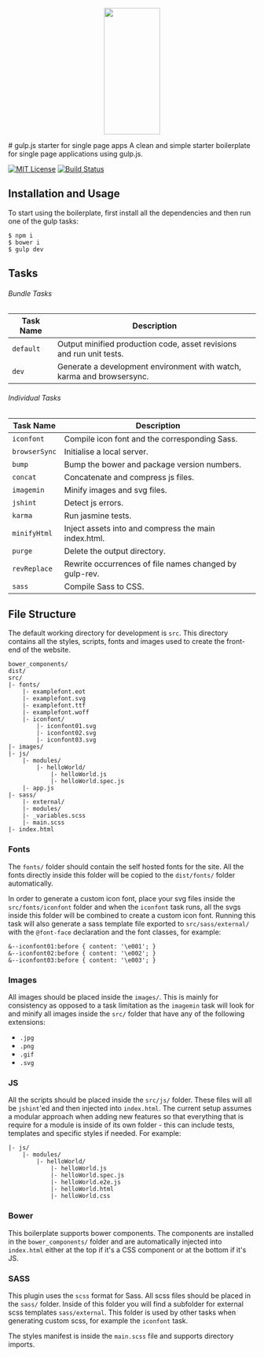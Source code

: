 <p align="center">
  <a href="http://gulpjs.com">
    <img height="257" width="114" src="https://raw.githubusercontent.com/gulpjs/artwork/master/gulp-2x.png">
  </a>
</p>
# gulp.js starter for single page apps
A clean and simple starter boilerplate for single page applications using gulp.js.

[![MIT License][license-badge]][license-link]
[![Build Status][travis-badge]][travis-link]

## Installation and Usage
To start using the boilerplate, first install all the dependencies and then run one of the gulp tasks:

 ```
 $ npm i
 $ bower i
 $ gulp dev
 ```

## Tasks

###### Bundle Tasks

Task Name    | Description
------------ | ---------------------------------------------------------------------
`default`    | Output minified production code, asset revisions and run unit tests.
`dev`        | Generate a development environment with watch, karma and browsersync.

###### Individual Tasks

Task Name     | Description
------------- | ----------------------------------------------------
`iconfont`    | Compile icon font and the corresponding Sass.
`browserSync` | Initialise a local server.
`bump`        | Bump the bower and package version numbers.
`concat`      | Concatenate and compress js files.
`imagemin`    | Minify images and svg files.
`jshint`      | Detect js errors.
`karma`       | Run jasmine tests.
`minifyHtml`  | Inject assets into and compress the main index.html.
`purge`       | Delete the output directory.
`revReplace`  | Rewrite occurrences of file names changed by gulp-rev.
`sass`        | Compile Sass to CSS.


## File Structure
The default working directory for development is `src`. This directory contains all the styles, scripts, fonts and images used to create the front-end of the website.

```
bower_components/
dist/
src/
|- fonts/
	|- examplefont.eot
	|- examplefont.svg
	|- examplefont.ttf
	|- examplefont.woff
	|- iconfont/
		|- iconfont01.svg
		|- iconfont02.svg
		|- iconfont03.svg
|- images/ 
|- js/
	|- modules/
		|- helloWorld/
			|- helloWorld.js
			|- helloWorld.spec.js
	|- app.js
|- sass/
	|- external/
	|- modules/
	|- _variables.scss
	|- main.scss
|- index.html 
```

### Fonts
The `fonts/` folder should contain the self hosted fonts for the site. All the fonts directly inside this folder will be copied to the `dist/fonts/` folder automatically.

In order to generate a custom icon font, place your svg files inside the `src/fonts/iconfont` folder and when the `iconfont` task runs, all the svgs inside this folder will be combined to create a custom icon font. Running this task will also generate a sass template file exported to `src/sass/external/` with the `@font-face` declaration and the font classes, for example:

```
&--iconfont01:before { content: '\e001'; }
&--iconfont02:before { content: '\e002'; }
&--iconfont03:before { content: '\e003'; }
```
### Images
All images should be placed inside the `images/`. This is mainly for consistency as opposed to a task limitation as the `imagemin` task will look for and minify all images inside the `src/` folder that have any of the following extensions:

* `.jpg`
* `.png`
* `.gif`
* `.svg`

### JS
All the scripts should be placed inside the `src/js/` folder. These files will all be `jshint`'ed and then injected into `index.html`. The current setup assumes a modular approach when adding new features so that everything that is require for a module is inside of its own folder - this can include tests, templates and specific styles if needed. For example:

```
|- js/
	|- modules/
		|- helloWorld/
			|- helloWorld.js
			|- helloWorld.spec.js
			|- helloWorld.e2e.js
			|- helloWorld.html
			|- helloWorld.css
```

### Bower
This boilerplate supports bower components. The components are installed in the `bower_components/` folder and are automatically injected into `index.html` either at the top if it's a CSS component or at the bottom if it's JS.

### SASS
This plugin uses the `scss` format for Sass. All scss files should be placed in the `sass/` folder. Inside of this folder you will find a subfolder for external scss templates `sass/external`. This folder is used by other tasks when generating custom scss, for example the `iconfont` task.

The styles manifest is inside the `main.scss` file and supports directory imports.

[license-badge]: http://img.shields.io/badge/license-mit-lightgrey.svg?style=flat
[license-link]: https://github.com/goodeggs/angular-cached-resource/blob/master/LICENSE.md
[travis-badge]: https://travis-ci.org/antonsamper/gulp-boilerplate.svg?branch=master
[travis-link]: https://travis-ci.org/antonsamper/gulp-boilerplate
